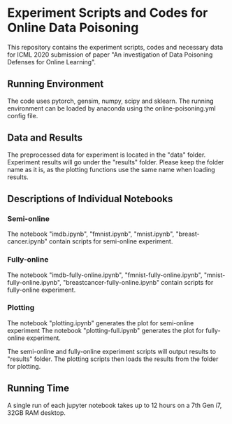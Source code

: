 # Experiment Scripts and Codes for Online Data Poisoning

This repository contains the experiment scripts, codes and necessary data for ICML 2020 submission of paper "An investigation of Data Poisoning Defenses for Online Learning".

## Running Environment

The code uses pytorch, gensim, numpy, scipy and sklearn.
The running environment can be loaded by anaconda using the online-poisoning.yml config file.

## Data and Results
The preprocessed data for experiment is located in the "data" folder.
Experiment results will go under the "results" folder.
Please keep the folder name as it is, as the plotting functions use the same name when loading results.

## Descriptions of Individual Notebooks

### Semi-online

The notebook "imdb.ipynb", "fmnist.ipynb", "mnist.ipynb", "breast-cancer.ipynb" contain scripts for semi-online experiment.

### Fully-online

The notebook "imdb-fully-online.ipynb", "fmnist-fully-online.ipynb", "mnist-fully-online.ipynb", "breastcancer-fully-online.ipynb" contain scripts for fully-online experiment.

### Plotting

The notebook "plotting.ipynb" generates the plot for semi-online experiment
The notebook "plotting-full.ipynb" generates the plot for fully-online experiment.

The semi-online and fully-online experiment scripts will output results to "results" folder.
The plotting scripts then loads the results from the folder for plotting.

## Running Time
A single run of each jupyter notebook takes up to 12 hours on a 7th Gen i7, 32GB RAM desktop.
